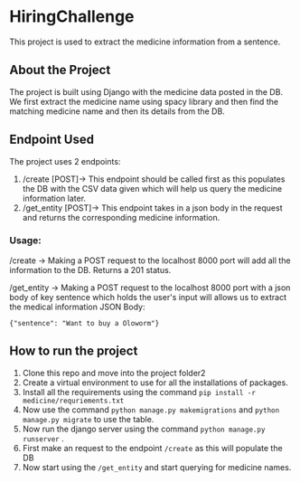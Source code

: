 # HiringChallenge

This project is used to extract the medicine information from a sentence.

## About the Project

The project is built using Django with the medicine data posted in the DB. We first extract the medicine name using spacy library and then find the matching 
medicine name and then its details from the DB.

## Endpoint Used

The project uses 2 endpoints:

1. /create [POST]-> This endpoint should be called first as this populates the DB with the CSV data given which will help us query the medicine information later.
2. /get_entity [POST]-> This endpoint takes in a json body in the request and returns the corresponding medicine information.

### Usage:
/create -> Making a POST request to the localhost 8000 port will add all the information to the DB. Returns a 201 status.

/get_entity -> Making a POST request to the localhost 8000 port with a json body of key sentence which holds the user's input will allows us to extract the medical information
              JSON Body:
              
```
{"sentence": "Want to buy a Oloworm"}
```

## How to run the project

1. Clone this repo and move into the project folder2
2. Create a virtual environment to use for all the installations of packages.
3. Install all the requirements using the command ``` pip install -r medicine/requriements.txt ```
4. Now use the command ``` python manage.py makemigrations ``` and ``` python manage.py migrate ``` to use the table.
5. Now run the django server using the command ``` python manage.py runserver ``` .
6. First make an request to the endpoint ``` /create ``` as this will populate the DB
7. Now start using the ``` /get_entity ``` and start querying for medicine names.
  

